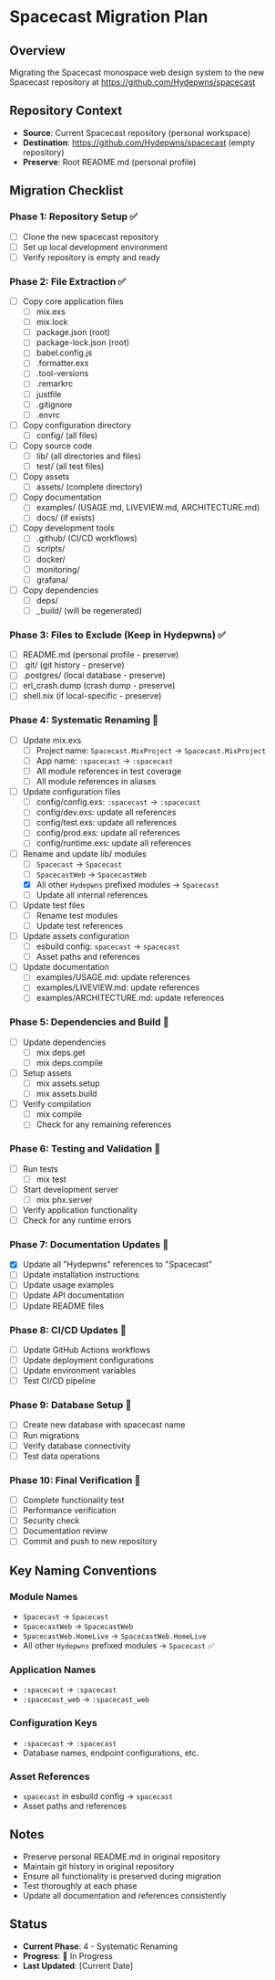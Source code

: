 # Spacecast Migration Plan

## Overview
Migrating the Spacecast monospace web design system to the new Spacecast repository at https://github.com/Hydepwns/spacecast

## Repository Context
- **Source**: Current Spacecast repository (personal workspace)
- **Destination**: https://github.com/Hydepwns/spacecast (empty repository)
- **Preserve**: Root README.md (personal profile)

## Migration Checklist

### Phase 1: Repository Setup ✅
- [ ] Clone the new spacecast repository
- [ ] Set up local development environment
- [ ] Verify repository is empty and ready

### Phase 2: File Extraction ✅
- [ ] Copy core application files
  - [ ] mix.exs
  - [ ] mix.lock
  - [ ] package.json (root)
  - [ ] package-lock.json (root)
  - [ ] babel.config.js
  - [ ] .formatter.exs
  - [ ] .tool-versions
  - [ ] .remarkrc
  - [ ] justfile
  - [ ] .gitignore
  - [ ] .envrc
- [ ] Copy configuration directory
  - [ ] config/ (all files)
- [ ] Copy source code
  - [ ] lib/ (all directories and files)
  - [ ] test/ (all test files)
- [ ] Copy assets
  - [ ] assets/ (complete directory)
- [ ] Copy documentation
  - [ ] examples/ (USAGE.md, LIVEVIEW.md, ARCHITECTURE.md)
  - [ ] docs/ (if exists)
- [ ] Copy development tools
  - [ ] .github/ (CI/CD workflows)
  - [ ] scripts/
  - [ ] docker/
  - [ ] monitoring/
  - [ ] grafana/
- [ ] Copy dependencies
  - [ ] deps/
  - [ ] _build/ (will be regenerated)

### Phase 3: Files to Exclude (Keep in Hydepwns) ✅
- [ ] README.md (personal profile - preserve)
- [ ] .git/ (git history - preserve)
- [ ] .postgres/ (local database - preserve)
- [ ] erl_crash.dump (crash dump - preserve)
- [ ] shell.nix (if local-specific - preserve)

### Phase 4: Systematic Renaming 🔄
- [ ] Update mix.exs
  - [ ] Project name: `Spacecast.MixProject` → `Spacecast.MixProject`
  - [ ] App name: `:spacecast` → `:spacecast`
  - [ ] All module references in test coverage
  - [ ] All module references in aliases
- [ ] Update configuration files
  - [ ] config/config.exs: `:spacecast` → `:spacecast`
  - [ ] config/dev.exs: update all references
  - [ ] config/test.exs: update all references
  - [ ] config/prod.exs: update all references
  - [ ] config/runtime.exs: update all references
- [ ] Rename and update lib/ modules
  - [ ] `Spacecast` → `Spacecast`
  - [ ] `SpacecastWeb` → `SpacecastWeb`
  - [x] All other `Hydepwns` prefixed modules → `Spacecast`
  - [ ] Update all internal references
- [ ] Update test files
  - [ ] Rename test modules
  - [ ] Update test references
- [ ] Update assets configuration
  - [ ] esbuild config: `spacecast` → `spacecast`
  - [ ] Asset paths and references
- [ ] Update documentation
  - [ ] examples/USAGE.md: update references
  - [ ] examples/LIVEVIEW.md: update references
  - [ ] examples/ARCHITECTURE.md: update references

### Phase 5: Dependencies and Build 🔄
- [ ] Update dependencies
  - [ ] mix deps.get
  - [ ] mix deps.compile
- [ ] Setup assets
  - [ ] mix assets.setup
  - [ ] mix assets.build
- [ ] Verify compilation
  - [ ] mix compile
  - [ ] Check for any remaining references

### Phase 6: Testing and Validation 🔄
- [ ] Run tests
  - [ ] mix test
- [ ] Start development server
  - [ ] mix phx.server
- [ ] Verify application functionality
- [ ] Check for any runtime errors

### Phase 7: Documentation Updates 🔄
- [x] Update all "Hydepwns" references to "Spacecast"
- [ ] Update installation instructions
- [ ] Update usage examples
- [ ] Update API documentation
- [ ] Update README files

### Phase 8: CI/CD Updates 🔄
- [ ] Update GitHub Actions workflows
- [ ] Update deployment configurations
- [ ] Update environment variables
- [ ] Test CI/CD pipeline

### Phase 9: Database Setup 🔄
- [ ] Create new database with spacecast name
- [ ] Run migrations
- [ ] Verify database connectivity
- [ ] Test data operations

### Phase 10: Final Verification 🔄
- [ ] Complete functionality test
- [ ] Performance verification
- [ ] Security check
- [ ] Documentation review
- [ ] Commit and push to new repository

## Key Naming Conventions

### Module Names
- `Spacecast` → `Spacecast`
- `SpacecastWeb` → `SpacecastWeb`
- `SpacecastWeb.HomeLive` → `SpacecastWeb.HomeLive`
- All other `Hydepwns` prefixed modules → `Spacecast` ✅

### Application Names
- `:spacecast` → `:spacecast`
- `:spacecast_web` → `:spacecast_web`

### Configuration Keys
- `:spacecast` → `:spacecast`
- Database names, endpoint configurations, etc.

### Asset References
- `spacecast` in esbuild config → `spacecast`
- Asset paths and references

## Notes
- Preserve personal README.md in original repository
- Maintain git history in original repository
- Ensure all functionality is preserved during migration
- Test thoroughly at each phase
- Update all documentation and references consistently

## Status
- **Current Phase**: 4 - Systematic Renaming
- **Progress**: 🔄 In Progress
- **Last Updated**: [Current Date] 
